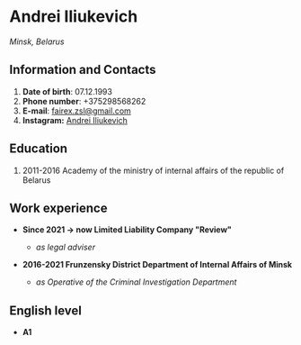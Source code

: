 # Andrei Iliukevich

_Minsk, Belarus_
## Information and Contacts
1. __Date of birth__: 07.12.1993
1. __Phone number__: +375298568262
1. __E-mail__: [fairex.zsl@gmail.com](malito:fairex.zsl@gmail.com)
1. __Instagram:__ [Andrei Iliukevich](https://instagram.com/fairex_m)

## Education

1. 2011-2016 Academy of the ministry of internal affairs of the republic of Belarus

## Work experience

- __Since 2021 -> now Limited Liability Company "Review"__
  -  _as legal adviser_

- __2016-2021 Frunzensky District Department of Internal Affairs of Minsk__ 
  - _as Operative of the Criminal Investigation Department_

## English level
  - __A1__
